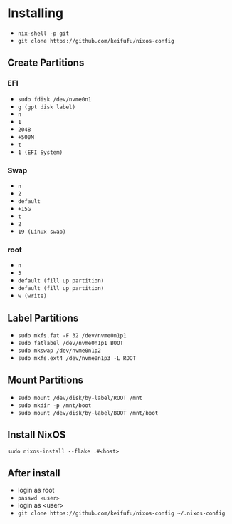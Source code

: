 # Installing

- `nix-shell -p git`
- `git clone https://github.com/keifufu/nixos-config`

## Create Partitions

### EFI

- `sudo fdisk /dev/nvme0n1`
- `g (gpt disk label)`
- `n`
- `1`
- `2048`
- `+500M`
- `t`
- `1 (EFI System)`

### Swap

- `n`
- `2`
- `default`
- `+15G`
- `t`
- `2`
- `19 (Linux swap)`

### root

- `n`
- `3`
- `default (fill up partition)`
- `default (fill up partition)`
- `w (write)`

## Label Partitions

- `sudo mkfs.fat -F 32 /dev/nvme0n1p1`
- `sudo fatlabel /dev/nvme0n1p1 BOOT`
- `sudo mkswap /dev/nvme0n1p2`
- `sudo mkfs.ext4 /dev/nvme0n1p3 -L ROOT`

## Mount Partitions

- `sudo mount /dev/disk/by-label/ROOT /mnt`
- `sudo mkdir -p /mnt/boot`
- `sudo mount /dev/disk/by-label/BOOT /mnt/boot`

## Install NixOS

`sudo nixos-install --flake .#<host>`

## After install

- login as root
- `passwd <user>`
- login as \<user>
- `git clone https://github.com/keifufu/nixos-config ~/.nixos-config`
